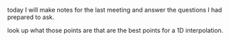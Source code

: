 today I will make notes for the last meeting and answer the questions I had prepared to ask. 

look up what those points are that are the best points for a 1D interpolation. 

